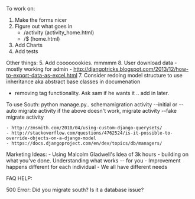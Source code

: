To work on:

1. Make the forms nicer
3. Figure out what goes in 
	- /activity (activity_home.html)
	- /$ (home.html)
3. Add Charts
6. Add tests

Other things:
5. Add coooooookies. mmmmm
8. User download data - mostly working for admin
	- http://djangotricks.blogspot.com/2013/12/how-to-export-data-as-excel.html
7. Consider redoing model structure to use inheritance aka abstract base classes in documenation

- removing tag functionality. Ask sam if he wants it .. add in later.

To use South:
	python manage.py..
		schemamigration activity --initial or --auto
		migrate activity
		if the above doesn't work, 
			migrate activity --fake
			migrate activity


	- http://zmsmith.com/2010/04/using-custom-django-querysets/
	- http://stackoverflow.com/questions/4762524/is-it-possible-to-override-objects-on-a-django-model
	- https://docs.djangoproject.com/en/dev/topics/db/managers/

Marketing Ideas:
	- Using Malcolm Gladwell's Idea of 3k hours
	- building on what you've done. Understanding what works -- for you
		- Improvement happens different for each individual
		- We all have different needs

FAQ HELP:

500 Error:
	Did you migrate south? Is it a database issue?
